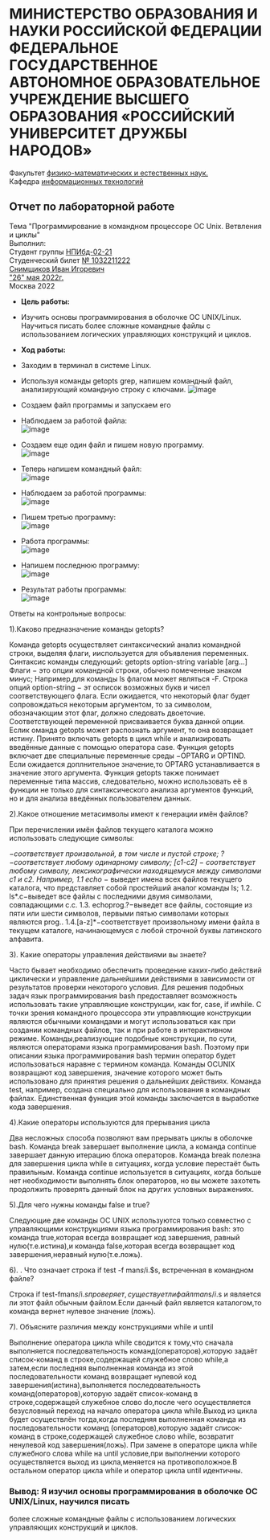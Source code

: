 # **МИНИСТЕРСТВО ОБРАЗОВАНИЯ И НАУКИ РОССИЙСКОЙ ФЕДЕРАЦИИ ФЕДЕРАЛЬНОЕ ГОСУДАРСТВЕННОЕ АВТОНОМНОЕ ОБРАЗОВАТЕЛЬНОЕ УЧРЕЖДЕНИЕ ВЫСШЕГО ОБРАЗОВАНИЯ «РОССИЙСКИЙ УНИВЕРСИТЕТ ДРУЖБЫ НАРОДОВ»**
Факультет <ins>физико-математических и естественных наук.</ins>  
Кафедра <ins>информационных технологий</ins>  
## Отчет по лабораторной работе
Тема "Программирование в командном процессоре OC Unix. Ветвления и циклы"  
Выполнил:  
Студент группы <ins>НПИбд-02-21</ins>  
Студенческий билет <ins>№ 1032211222</ins>  
<ins>Снимщиков Иван Игоревич</ins>  
<ins>"26" мая 2022г.</ins>  
Москва 2022  
- **Цель работы:**
 - Изучить основы программирования в оболочке ОС UNIX/Linux. Научиться писать
более сложные командные файлы с использованием логических управляющих конструкций и циклов.  
- **Ход работы:**
 - Заходим в терминал в системе Linux.
 - Используя команды getopts grep, напишем командный файл, анализирующий командную строку с ключами.
![image](https://user-images.githubusercontent.com/104266946/170489535-c0187c8b-c228-410b-82c8-b0c1bebb9486.png)  

 - Создаем файл программы и запускаем его  
 - Наблюдаем за работой файла:  
![image](https://user-images.githubusercontent.com/104266946/170489631-86b2fb96-708d-4f93-885e-4e69ef1faf02.png)  
 - Создаем еще один файл и пишем новую программу.  
![image](https://user-images.githubusercontent.com/104266946/170489734-a7d561d2-6a88-429d-93cd-3732fc9317c5.png)  
 - Теперь напишем командный файл:  
![image](https://user-images.githubusercontent.com/104266946/170489839-1f609c20-fd68-4db3-9cd1-43721a588eba.png)  

 - Наблюдаем за работой программы:  
![image](https://user-images.githubusercontent.com/104266946/170489947-17e6d7f0-8fba-4faf-a728-119d562a75e5.png)  
 - Пишем третью программу:  
![image](https://user-images.githubusercontent.com/104266946/170490012-671a308f-f525-4365-84c4-de24423ed1b3.png)  
 - Работа программы:  
![image](https://user-images.githubusercontent.com/104266946/170490110-61081d1a-7a0f-494e-981f-51167a9b155c.png)  
 - Напишем последнюю программу:  
![image](https://user-images.githubusercontent.com/104266946/170490176-df97a03e-46ce-47ef-a735-ba7fa47990f4.png)  
 - Результат работы программы:  
![image](https://user-images.githubusercontent.com/104266946/170490278-653fd444-b657-4cca-bf68-a22a5e402cc3.png)  
 


Ответы на контрольные вопросы:  

1).Каково предназначение команды getopts?

 Команда getopts осуществляет синтаксический анализ командной строки, выделяя флаги, ииспользуется для объявления переменных. Синтаксис команды следующий: getopts option-string variable [arg...] Флаги − это опции командной строки, обычно помеченные знаком минус; Например,для команды ls флагом может являться -F. Строка опций option-string − эт осписок возможных букв и чисел соответствующего флага. Если ожидается, что некоторый флаг будет сопровождаться некоторым аргументом, то за символом, обозначающим этот флаг, должно следовать двоеточие. Соответствующей переменной присваивается буква данной опции. Еслик оманда getopts может распознать аргумент, то она возвращает истину. Принято включать getopts в цикл while и анализировать введённые данные с помощью оператора case. Функция getopts включает две специальные переменные среды −OPTARG и OPTIND. Если ожидается доплнительное значение,то OPTARG устанавливается в значение этого аргумента. Функция getopts также понимает переменные типа массив, следовательно, можно использовать её в функции не только для синтаксического анализа аргументов функций, но и для анализа введённых пользователем данных.

2).Какое отношение метасимволы имеют к генерации имён файлов?

 При перечислении имён файлов текущего каталога можно использовать следующие символы:

*−соответствует произвольной, в том числе и пустой строке;
?−соответствует любому одинарному символу;
[c1-c2] − соответствует любому символу, лексикографически находящемуся между символами с1 и с2. Например, 1.1 echo* − выведет имена всех файлов текущего каталога, что представляет собой простейший аналог команды ls; 1.2. ls*.c−выведет все файлы с последними двумя символами, совпадающими с.c. 1.3. echoprog.?−выведет все файлы, состоящие из пяти или шести символов, первыми пятью символами которых являются prog.. 1.4.[a-z]*−соответствует произвольному имени файла в текущем каталоге, начинающемуся с любой строчной буквы латинского алфавита.

3). Какие операторы управления действиями вы знаете?

Часто бывает необходимо обеспечить проведение каких-либо действий циклически и управление дальнейшими действиями в зависимости от результатов проверки некоторого условия. Для решения подобных задач язык программирования bash предоставляет возможность использовать такие управляющие конструкции, как for, case, if иwhile. С точки зрения командного процессора эти управляющие конструкции являются обычными командами и могут использоваться как при создании командных файлов, так и при работе в интерактивном режиме. Команды,реализующие подобные конструкции, по сути, являются операторами языка программирования bash. Поэтому при описании языка программирования bash термин оператор будет использоваться наравне с термином команда. Команды ОСUNIX возвращают код завершения, значение которого может быть использовано для принятия решения о дальнейших действиях. Команда test, например, создана специально для использования в командных файлах. Единственная функция этой команды заключается в выработке кода завершения.

4).Какие операторы используются для прерывания цикла

 Два несложных способа позволяют вам прерывать циклы в оболочке bash. Команда break завершает выполнение цикла, а команда continue завершает данную итерацию блока операторов. Команда break полезна для завершения цикла while в ситуациях, когда условие перестаёт быть правильным. Команда continue используется в ситуациях, когда больше нет необходимости выполнять блок операторов, но вы можете захотеть продолжить проверять данный блок на других условных выражениях.

5).Для чего нужны команды false и true?

 Следующие две команды ОС UNIX используются только совместно с управляющими конструкциями языка программирования bash: это команда true,которая всегда возвращает код завершения, равный нулю(т.е.истина),и команда false,которая всегда возвращает код завершения,неравный нулю(т.е.ложь).

6). . Что означает строка if test -f man$s/$i.$s, встреченная в командном файле?

 Строка if test-fman$s/$i.$s проверяет,существует ли файл man$s/$i.$s и является ли этот файл обычным файлом.Если данный файл является каталогом,то команда вернет нулевое значение (ложь).

7). Объясните различия между конструкциями while и until

 Выполнение оператора цикла while сводится к тому,что сначала выполняется последовательность команд(операторов),которую задаёт список-команд в строке,содержащей служебное слово while,а затем,если последняя выполненная команда из этой последовательности команд возвращает нулевой код завершения(истина),выполняется последовательность команд(операторов),которую задаёт список-команд в строке,содержащей служебное слово do,после чего осуществляется безусловный переход на начало оператора цикла while.Выход из цикла будет осуществлён тогда,когда последняя выполненная команда из последовательности команд (операторов),которую задаёт список-команд в строке,содержащей служебное слово while, возвратит ненулевой код завершения(ложь). При замене в операторе цикла while служебного слова while на until условие,при выполнении которого осуществляется выход из цикла,меняется на противоположное.В остальном оператор цикла while и оператор цикла until идентичны.  
 
### Вывод: Я изучил основы программирования в оболочке ОС UNIX/Linux, научился писать
более сложные командные файлы с использованием логических управляющих конструкций и циклов.
